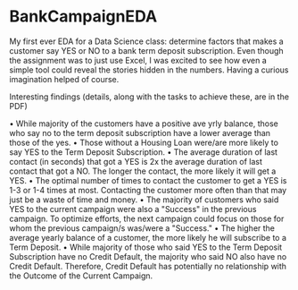# BankCampaignEDA
My first ever EDA for a Data Science class: determine factors that makes a customer say YES or NO to a bank term deposit subscription.
Even though the assignment was to just use Excel, I was excited to see how even a simple tool could reveal the stories hidden in the numbers. Having a curious imagination helped of course.

Interesting findings (details, along with the tasks to achieve these, are in the PDF)

• While majority of the customers have a positive ave yrly balance, those who say no to the term deposit subscription have a lower average than those of the yes.
• Those without a Housing Loan were/are more likely to say YES to the Term Deposit Subscription.
• The average duration of last contact (in seconds) that got a YES is 2x the average duration of last contact that got a NO. The longer the contact, the more likely it will get a YES.
• The optimal number of times to contact the customer to get a YES is 1-3 or 1-4 times at most. Contacting the customer more often than that may just be a waste of time and money.
• The majority of customers who said YES to the current campaign were also a "Success" in the previous campaign. To optimize efforts,  the next campaign could focus on those for whom the previous campaign/s was/were a "Success."
• The higher the average yearly balance of a customer, the more likely he will subscribe to a Term Deposit.
• While majority of those who said YES to the Term Deposit Subscription have no Credit Default, the majority who said NO also have no Credit Default. Therefore, Credit Default has potentially no relationship with the Outcome of the Current Campaign.

